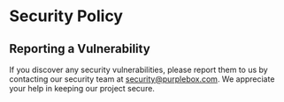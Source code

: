 # Security Policy

## Reporting a Vulnerability

If you discover any security vulnerabilities, please report them to us by contacting our security team at security@purplebox.com. We appreciate your help in keeping our project secure.
